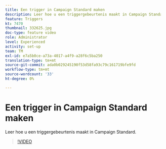 ```yaml
---
title: Een trigger in Campaign Standard maken
description: Leer hoe u een triggergebeurtenis maakt in Campaign Standard.
feature: Triggers
kt: 7470
thumbnail: 332625.jpg
doc-type: feature video
role: Administrator
level: Experienced
activity: set-up
team: TM
exl-id: e7a5b0ce-a73a-4017-a4f9-a28f6c5ba250
translation-type: tm+mt
source-git-commit: ada0b029245190f53d58fa93c79c161719bfe9fd
workflow-type: tm+mt
source-wordcount: '33'
ht-degree: 0%

---
```


# Een trigger in Campaign Standard maken

Leer hoe u een triggergebeurtenis maakt in Campaign Standard.

>[!VIDEO](https://video.tv.adobe.com/v/332625?quality=12)
